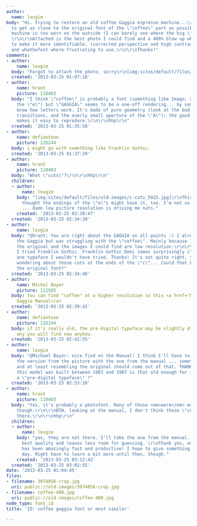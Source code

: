 ```yaml
---
author:
  name: leugim
body: "Hi. Trying to restore an old coffee Gaggia espresso machine...\r\nI'm trying
  to get as close to the original font of the \"coffee\" part as possible.\r\n<!--break-->\r\nMy
  machine is too worn on the outside (I can barely see where the big \"GAGGIA\" was)
  \r\n\r\nAttached is the best photo I could find and a 400% blow up where I tried
  to make it more identifiable. (corrected perspective and high contrast) identyfont
  and whathefont where frustrating to use.\r\n\r\nThanks!"
comments:
- author:
    name: leugim
  body: "Forgot to attach the photo, sorry\r\n[img:sites/default/files/old-images/3074856-crop_5023.jpg]"
  created: '2013-03-25 01:07:18'
- author:
    name: hrant
    picture: 110403
  body: "I think \"coffee\" is probably a font (something like Imago, although not
    the \"e\") but \"GAGGIA\" seems to be a one-off rendering... by somebody who doesn't
    know how letters work. It's made of pure geometry (look at the bad curve-to-line
    transitions, and the overly small aperture of the \"A\"); the good news is that
    makes it easy to reproduce.\r\n\r\nhhp\r\n"
  created: '2013-03-25 01:35:58'
- author:
    name: defiantone
    picture: 126244
  body: i might go with something like Franklin Gothic.
  created: '2013-03-25 01:37:29'
- author:
    name: hrant
    picture: 110403
  body: "What \"cuts\"?\r\n\r\nhhp\r\n"
  children:
  - author:
      name: leugim
    body: "[img:sites/default/files/old-images/c-cuts_5925.jpg]\r\nThis cuts .. I
      thought the endings of the \"e\"s might have it, too. I'm not so sure anymore
      ... damn low picture resolution is driving me nuts."
    created: '2013-03-25 02:38:47'
  created: '2013-03-25 02:34:39'
- author:
    name: leugim
  body: "@hrant: You are right about the GAGGIA on all points :) I already reproduced
    the Gaggia but was struggling with the \"coffee\". Mainly because I don't have
    the original and the images I could find are low resolution.\r\n\r\n@defiatone:
    I tried Franklin Gothic. Franklin Gothic Demi comes surprisingly close. That's
    one typeface I wouldn't have tried. Thanks! It's not quite right, though\r\n\r\nI'm
    wondering about those cuts at the ends of the \"c\"... Could that be a part of
    the original font?"
  created: '2013-03-25 02:34:40'
- author:
    name: Michel Boyer
    picture: 112585
  body: You can find "coffee" at a higher resolution in this <a href="http://www.partsguru.com/user/Gaggia%20Manual%20Very%20Old%20Coffee.pdf">Old
    Gaggia Manual</a>
  created: '2013-03-25 02:39:42'
- author:
    name: defiantone
    picture: 126244
  body: if it's really old, the pre-digital typeface may be slightly different than
    any you will find now anyhow.
  created: '2013-03-25 02:42:55'
- author:
    name: leugim
  body: "@Michael Boyer: nice find on the Manual! I think I'll have to superimpose
    the version from the picture with the one from the manual ... something usefull
    and at least resembling the original should come out of that. THANKS!\r\n\r\n@defiatone:
    this model was built between 1983 and 1987 is that old enough for it to have used
    a \"pre-digital typeface\" ?"
  created: '2013-03-25 02:53:10'
- author:
    name: hrant
    picture: 110403
  body: "Yes, it's probably a photofont. Many of those <em>were</em> made into digital
    though.\r\n\r\nBTW, looking at the manual, I don't think those \"cuts\" are really
    there.\r\n\r\nhhp\r\n"
  children:
  - author:
      name: leugim
    body: "yes, they are not there. I'll take the one from the manual. It has the
      best quality and leaves less room for guessing. \r\nThank you, everyone! This
      has been amazingly fast and productive! I hope to give something back here one
      day. Might have to learn a bit more until then, though."
    created: '2013-03-25 03:12:42'
  created: '2013-03-25 03:02:55'
date: '2013-03-25 01:04:45'
files:
- filename: 3074856-crop.jpg
  uri: public://old-images/3074856-crop.jpg
- filename: coffee-400.jpg
  uri: public://old-images/coffee-400.jpg
node_type: font_id
title: 'ID: coffee gaggia font or most similar'

---
```

